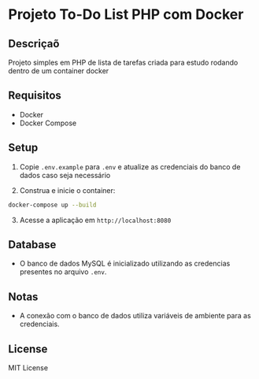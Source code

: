 # Projeto To-Do List PHP com Docker

## Descriçaõ
Projeto simples em PHP de lista de tarefas criada para estudo rodando dentro de um container docker

## Requisitos
- Docker
- Docker Compose

## Setup

1. Copie `.env.example` para `.env` e atualize as credenciais do banco de dados caso seja necessário

2. Construa e inicie o container:
```bash
docker-compose up --build
```

3. Acesse a aplicação em `http://localhost:8080`

## Database

- O banco de dados MySQL é inicializado utilizando as credencias presentes no arquivo `.env`.

## Notas

- A conexão com o banco de dados utiliza variáveis de ambiente para as credenciais.

## License

MIT License
